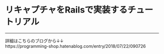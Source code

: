 # リキャプチャをRailsで実装するチュートリアル
<hr>
詳細はこちらのブログから↓↓
<br>
https://programming-shop.hatenablog.com/entry/2018/07/22/090726
